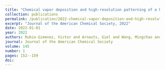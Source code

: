 ```yaml
---
title: "Chemical vapor deposition and high-resolution patterning of a highly conductive two-dimensional coordination polymer film"
collection: publications
permalink: /publication/2022-chemical-vapor-deposition-and-high-resolution-patt/
excerpt: "Journal of the American Chemical Society, 2022"
date: 2022-01-01
year: 2022
authors: Rubio-Gimenez, Victor and Arnauts, Giel and Wang, Mingchao and Oliveros Mata, Eduardo Sergio and Huang, Xing and Lan, Tianshu and Tietze, Max L and Kravchenko, Dmitry E and Smets, Jorid and Wauteraerts, Nathalie and others
journal: Journal of the American Chemical Society
volume: 145
number: 1
pages: 152--159
doi: 
---
```

